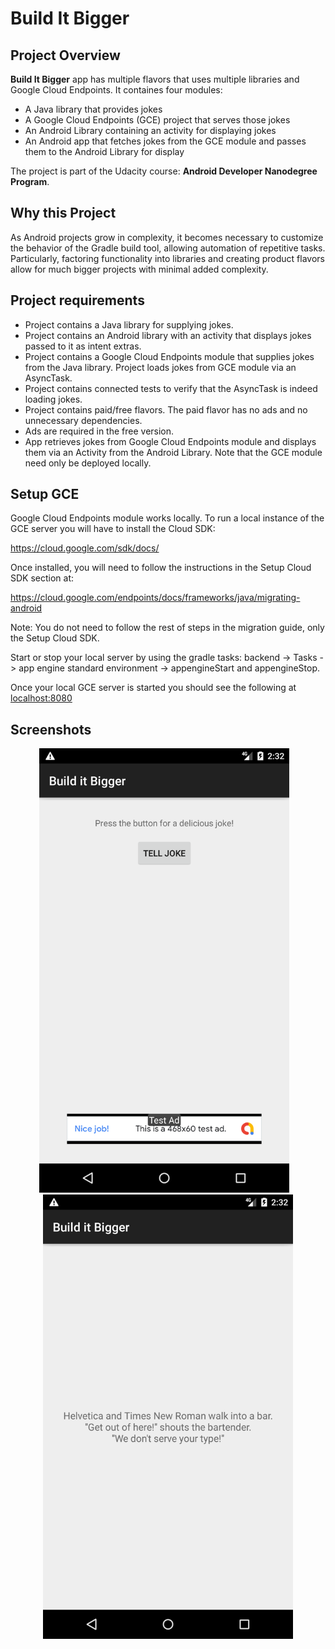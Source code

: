 # Build It Bigger


## Project Overview

**Build It Bigger** app has multiple flavors that uses multiple libraries and Google Cloud Endpoints. It containes four modules:

- A Java library that provides jokes
- A Google Cloud Endpoints (GCE) project that serves those jokes
- An Android Library containing an activity for displaying jokes
- An Android app that fetches jokes from the GCE module and passes them to the Android Library for display

The project is part of the Udacity course: **Android Developer Nanodegree Program**.


## Why this Project

As Android projects grow in complexity, it becomes necessary to customize the
behavior of the Gradle build tool, allowing automation of repetitive tasks.
Particularly, factoring functionality into libraries and creating product
flavors allow for much bigger projects with minimal added complexity.


## Project requirements

- Project contains a Java library for supplying jokes.
- Project contains an Android library with an activity that displays jokes passed to it as intent extras.
- Project contains a Google Cloud Endpoints module that supplies jokes from the Java library. Project loads jokes from GCE module via an AsyncTask.
- Project contains connected tests to verify that the AsyncTask is indeed loading jokes.
- Project contains paid/free flavors. The paid flavor has no ads and no unnecessary dependencies.
- Ads are required in the free version.
- App retrieves jokes from Google Cloud Endpoints module and displays them via an Activity from the Android Library. Note that the GCE module need only be deployed locally.


## Setup GCE

Google Cloud Endpoints module works locally. To run a local instance of the GCE 
server you will have to install the Cloud SDK:

<https://cloud.google.com/sdk/docs/>

Once installed, you will need to follow the instructions in the Setup Cloud SDK
section at:

<https://cloud.google.com/endpoints/docs/frameworks/java/migrating-android>

Note: You do not need to follow the rest of steps in the migration guide, only
the Setup Cloud SDK.

Start or stop your local server by using the gradle tasks: backend -> Tasks -> app engine standard environment -> appengineStart and appengineStop.

Once your local GCE server is started you should see the following at 
[localhost:8080](http://localhost:8080)


## Screenshots
<p align="center">
<img src="BuildItBigger_screenshot_1.png" width="400"> &nbsp;&nbsp; <img src="BuildItBigger_screenshot_2.png" width="400">
</p>
